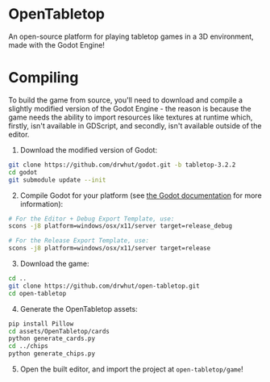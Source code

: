 # OpenTabletop
An open-source platform for playing tabletop games in a 3D environment, made
with the Godot Engine!

# Compiling

To build the game from source, you'll need to download and compile a slightly
modified version of the Godot Engine - the reason is because the game needs the
ability to import resources like textures at runtime which, firstly, isn't
available in GDScript, and secondly, isn't available outside of the editor.

1. Download the modified version of Godot:

```bash
git clone https://github.com/drwhut/godot.git -b tabletop-3.2.2
cd godot
git submodule update --init
```

2. Compile Godot for your platform (see
[the Godot documentation](https://docs.godotengine.org/en/stable/development/compiling/index.html)
for more information):

```bash
# For the Editor + Debug Export Template, use:
scons -j8 platform=windows/osx/x11/server target=release_debug

# For the Release Export Template, use:
scons -j8 platform=windows/osx/x11/server target=release
```

3. Download the game:

```bash
cd ..
git clone https://github.com/drwhut/open-tabletop.git
cd open-tabletop
```

4. Generate the OpenTabletop assets:

```bash
pip install Pillow
cd assets/OpenTabletop/cards
python generate_cards.py
cd ../chips
python generate_chips.py
```

5. Open the built editor, and import the project at `open-tabletop/game`!
